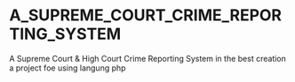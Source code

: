 # A_SUPREME_COURT_CRIME_REPORTING_SYSTEM
A Supreme Court &amp; High Court Crime Reporting System in the best creation a project foe using langung php
